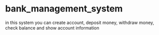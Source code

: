 # bank_management_system
in this system you can create account, deposit money, withdraw money, check balance and show account information

